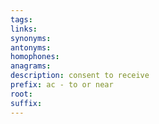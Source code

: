 ```yaml
---
tags: 
links: 
synonyms: 
antonyms: 
homophones: 
anagrams: 
description: consent to receive
prefix: ac - to or near
root: 
suffix:
---
```

